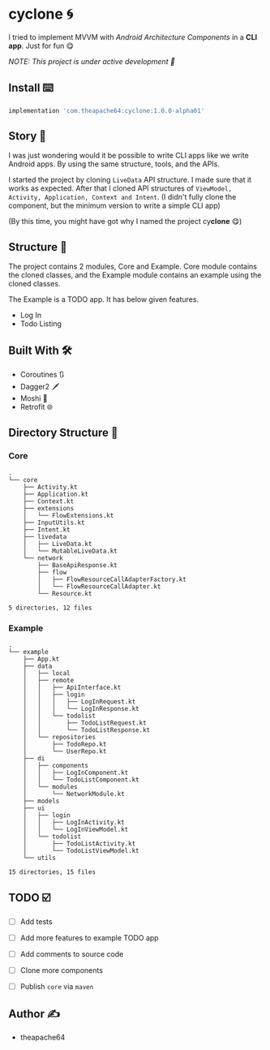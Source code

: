 # cyclone 🌀

I tried to implement MVVM with *Android Architecture Components* in a **CLI app**. Just for fun 😋

*NOTE: This project is under active development 🚧*

## Install ⌨️

```groovy
implementation 'com.theapache64:cyclone:1.0.0-alpha01'
```

## Story 🌲

I was just wondering would it be possible to write CLI apps like we write Android apps. By using the same structure, tools, and the APIs.

I started the project by cloning `LiveData` API structure. I made sure that it works as expected.
After that I cloned API structures of  `ViewModel, Activity, Application, Context and Intent`. (I didn't fully clone the component, 
but the minimum version to write a simple CLI app)

(By this time, you might have got why I named the project cy**clone** 😋)

## Structure 📂

The project contains 2 modules, Core and Example. Core module contains the cloned classes, and the 
Example module contains an example using the cloned classes. 

The Example is a TODO app. It has below given features.

- Log In 
- Todo Listing

## Built With 🛠️

- Coroutines 🔃
- Dagger2 🗡️
- Moshi 🔳
- Retrofit 🌐

## Directory Structure 📁

### Core

```
.
└── core
    ├── Activity.kt
    ├── Application.kt
    ├── Context.kt
    ├── extensions
    │   └── FlowExtensions.kt
    ├── InputUtils.kt
    ├── Intent.kt
    ├── livedata
    │   ├── LiveData.kt
    │   └── MutableLiveData.kt
    └── network
        ├── BaseApiResponse.kt
        ├── flow
        │   ├── FlowResourceCallAdapterFactory.kt
        │   └── FlowResourceCallAdapter.kt
        └── Resource.kt

5 directories, 12 files
```

### Example

```
.
└── example
    ├── App.kt
    ├── data
    │   ├── local
    │   ├── remote
    │   │   ├── ApiInterface.kt
    │   │   ├── login
    │   │   │   ├── LogInRequest.kt
    │   │   │   └── LogInResponse.kt
    │   │   └── todolist
    │   │       ├── TodoListRequest.kt
    │   │       └── TodoListResponse.kt
    │   └── repositories
    │       ├── TodoRepo.kt
    │       └── UserRepo.kt
    ├── di
    │   ├── components
    │   │   ├── LogInComponent.kt
    │   │   └── TodoListComponent.kt
    │   └── modules
    │       └── NetworkModule.kt
    ├── models
    ├── ui
    │   ├── login
    │   │   ├── LogInActivity.kt
    │   │   └── LogInViewModel.kt
    │   └── todolist
    │       ├── TodoListActivity.kt
    │       └── TodoListViewModel.kt
    └── utils

15 directories, 15 files
```

## TODO ☑️

- [ ] Add tests
- [ ] Add more features to example TODO app
- [ ] Add comments to source code
- [ ] Clone more components
- [ ] Publish `core` via `maven`


## Author ✍️

- theapache64 